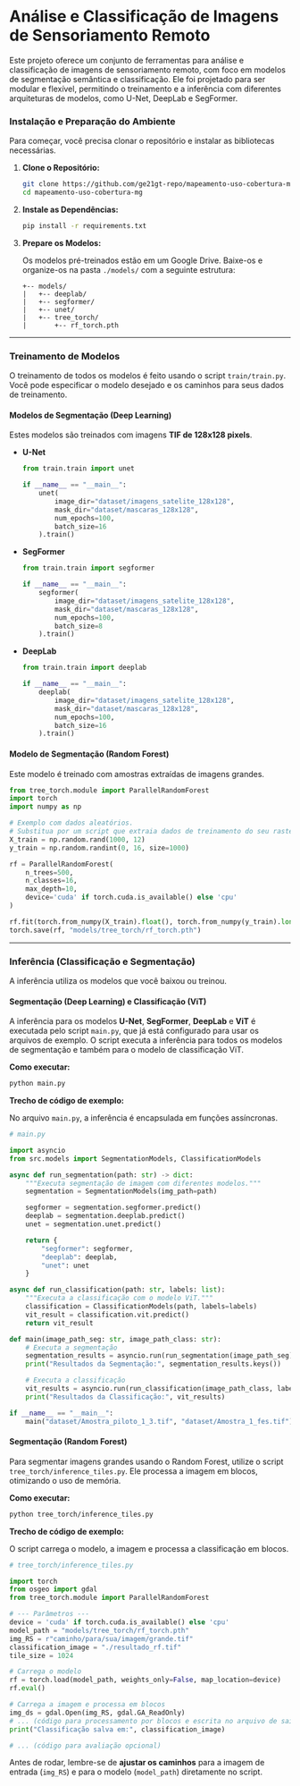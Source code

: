 # Análise e Classificação de Imagens de Sensoriamento Remoto
Este projeto oferece um conjunto de ferramentas para análise e classificação de imagens de sensoriamento remoto, com foco em modelos de segmentação semântica e classificação. Ele foi projetado para ser modular e flexível, permitindo o treinamento e a inferência com diferentes arquiteturas de modelos, como U-Net, DeepLab e SegFormer.

### Instalação e Preparação do Ambiente

Para começar, você precisa clonar o repositório e instalar as bibliotecas necessárias.

1.  **Clone o Repositório:**

    ```bash
    git clone https://github.com/ge21gt-repo/mapeamento-uso-cobertura-mg
    cd mapeamento-uso-cobertura-mg
    ```

2.  **Instale as Dependências:**

    ```bash
    pip install -r requirements.txt
    ```

3.  **Prepare os Modelos:**

    Os modelos pré-treinados estão em um Google Drive. Baixe-os e organize-os na pasta `./models/` com a seguinte estrutura:

    ```
    +-- models/
    |   +-- deeplab/
    |   +-- segformer/
    |   +-- unet/
    |   +-- tree_torch/
    |       +-- rf_torch.pth
    ```

-----

### Treinamento de Modelos

O treinamento de todos os modelos é feito usando o script `train/train.py`. Você pode especificar o modelo desejado e os caminhos para seus dados de treinamento.

#### Modelos de Segmentação (Deep Learning)

Estes modelos são treinados com imagens **TIF de 128x128 pixels**.

  - **U-Net**

    ```python
    from train.train import unet

    if __name__ == "__main__":
        unet(
            image_dir="dataset/imagens_satelite_128x128",
            mask_dir="dataset/mascaras_128x128",
            num_epochs=100,
            batch_size=16
        ).train()
    ```

  - **SegFormer**

    ```python
    from train.train import segformer

    if __name__ == "__main__":
        segformer(
            image_dir="dataset/imagens_satelite_128x128",
            mask_dir="dataset/mascaras_128x128",
            num_epochs=100,
            batch_size=8
        ).train()
    ```

  - **DeepLab**

    ```python
    from train.train import deeplab

    if __name__ == "__main__":
        deeplab(
            image_dir="dataset/imagens_satelite_128x128",
            mask_dir="dataset/mascaras_128x128",
            num_epochs=100,
            batch_size=16
        ).train()
    ```

#### Modelo de Segmentação (Random Forest)

Este modelo é treinado com amostras extraídas de imagens grandes.

```python
from tree_torch.module import ParallelRandomForest
import torch
import numpy as np

# Exemplo com dados aleatórios.
# Substitua por um script que extraia dados de treinamento do seu raster.
X_train = np.random.rand(1000, 12)
y_train = np.random.randint(0, 16, size=1000)

rf = ParallelRandomForest(
    n_trees=500,
    n_classes=16,
    max_depth=10,
    device='cuda' if torch.cuda.is_available() else 'cpu'
)

rf.fit(torch.from_numpy(X_train).float(), torch.from_numpy(y_train).long())
torch.save(rf, "models/tree_torch/rf_torch.pth")
```

-----

### Inferência (Classificação e Segmentação)

A inferência utiliza os modelos que você baixou ou treinou.

#### Segmentação (Deep Learning) e Classificação (ViT)

A inferência para os modelos **U-Net**, **SegFormer**, **DeepLab** e **ViT** é executada pelo script `main.py`, que já está configurado para usar os arquivos de exemplo. O script executa a inferência para todos os modelos de segmentação e também para o modelo de classificação ViT.

**Como executar:**

```bash
python main.py
```

**Trecho de código de exemplo:**

No arquivo `main.py`, a inferência é encapsulada em funções assíncronas.

```python
# main.py

import asyncio
from src.models import SegmentationModels, ClassificationModels

async def run_segmentation(path: str) -> dict:
    """Executa segmentação de imagem com diferentes modelos."""
    segmentation = SegmentationModels(img_path=path)

    segformer = segmentation.segformer.predict()
    deeplab = segmentation.deeplab.predict()
    unet = segmentation.unet.predict()

    return {
        "segformer": segformer,
        "deeplab": deeplab,
        "unet": unet
    }

async def run_classification(path: str, labels: list):
    """Executa a classificação com o modelo ViT."""
    classification = ClassificationModels(path, labels=labels)
    vit_result = classification.vit.predict()
    return vit_result

def main(image_path_seg: str, image_path_class: str):
    # Executa a segmentação
    segmentation_results = asyncio.run(run_segmentation(image_path_seg))
    print("Resultados da Segmentação:", segmentation_results.keys())

    # Executa a classificação
    vit_results = asyncio.run(run_classification(image_path_class, labels=list(range(10))))
    print("Resultados da Classificação:", vit_results)

if __name__ == "__main__":
    main("dataset/Amostra_piloto_1_3.tif", "dataset/Amostra_1_fes.tif")
```

#### Segmentação (Random Forest)

Para segmentar imagens grandes usando o Random Forest, utilize o script `tree_torch/inference_tiles.py`. Ele processa a imagem em blocos, otimizando o uso de memória.

**Como executar:**

```bash
python tree_torch/inference_tiles.py
```

**Trecho de código de exemplo:**

O script carrega o modelo, a imagem e processa a classificação em blocos.

```python
# tree_torch/inference_tiles.py

import torch
from osgeo import gdal
from tree_torch.module import ParallelRandomForest

# --- Parâmetros ---
device = 'cuda' if torch.cuda.is_available() else 'cpu'
model_path = "models/tree_torch/rf_torch.pth"
img_RS = r"caminho/para/sua/imagem/grande.tif"
classification_image = "./resultado_rf.tif"
tile_size = 1024

# Carrega o modelo
rf = torch.load(model_path, weights_only=False, map_location=device)
rf.eval()

# Carrega a imagem e processa em blocos
img_ds = gdal.Open(img_RS, gdal.GA_ReadOnly)
# ... (código para processamento por blocos e escrita no arquivo de saída)
print("Classificação salva em:", classification_image)

# ... (código para avaliação opcional)
```

Antes de rodar, lembre-se de **ajustar os caminhos** para a imagem de entrada (`img_RS`) e para o modelo (`model_path`) diretamente no script.